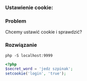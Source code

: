 ### Ustawienie cookie:

### Problem
Chcemy ustawić cookie i sprawdzić? 


### Rozwiązanie 

```
php -S localhost:9999
```

```php
<?php 
$secret_word = 'jedz szpinak';
setcookie('login', 'true');
```